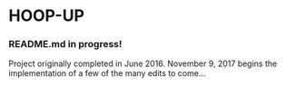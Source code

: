 # HOOP-UP

### README.md in progress!
Project originally completed in June 2016. 
November 9, 2017 begins the implementation of a few of the many edits to come...
